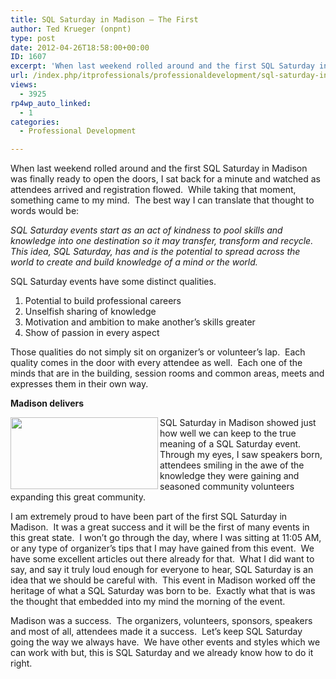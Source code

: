 ```yaml
---
title: SQL Saturday in Madison – The First
author: Ted Krueger (onpnt)
type: post
date: 2012-04-26T18:58:00+00:00
ID: 1607
excerpt: 'When last weekend rolled around and the first SQL Saturday in Madison was finally ready to open the doors, I sat back for a minute and watched as attendees arrived and registration flowed.  While taking that moment, something came to my mind.  The best&hellip;'
url: /index.php/itprofessionals/professionaldevelopment/sql-saturday-in-madison-the/
views:
  - 3925
rp4wp_auto_linked:
  - 1
categories:
  - Professional Development

---
```

When last weekend rolled around and the first SQL Saturday in Madison was finally ready to open the doors, I sat back for a minute and watched as attendees arrived and registration flowed.  While taking that moment, something came to my mind.  The best way I can translate that thought to words would be:

_SQL Saturday events start as an act of kindness to pool skills and knowledge into one destination so it may transfer, transform and recycle.  This idea, SQL Saturday, has and is the potential to spread across the world to create and build knowledge of a mind or the world._

SQL Saturday events have some distinct qualities.

  1. Potential to build professional careers
  2. Unselfish sharing of knowledge
  3. Motivation and ambition to make another’s skills greater
  4. Show of passion in every aspect

Those qualities do not simply sit on organizer’s or volunteer’s lap.  Each quality comes in the door with every attendee as well.  Each one of the minds that are in the building, session rooms and common areas, meets and expresses them in their own way.

**Madison delivers**

<div class="image_block">
  <a href="/wp-content/uploads/blogs/All/sqlsat118_web.png?mtime=1323282319"><img alt="" src="/wp-content/uploads/blogs/All/sqlsat118_web.png?mtime=1323282319" width="236" height="115" align="left" /></a>
</div>

SQL Saturday in Madison showed just how well we can keep to the true meaning of a SQL Saturday event.  Through my eyes, I saw speakers born, attendees smiling in the awe of the knowledge they were gaining and seasoned community volunteers expanding this great community.

I am extremely proud to have been part of the first SQL Saturday in Madison.  It was a great success and it will be the first of many events in this great state.  I won’t go through the day, where I was sitting at 11:05 AM, or any type of organizer’s tips that I may have gained from this event.  We have some excellent articles out there already for that.  What I did want to say, and say it truly loud enough for everyone to hear, SQL Saturday is an idea that we should be careful with.  This event in Madison worked off the heritage of what a SQL Saturday was born to be.  Exactly what that is was the thought that embedded into my mind the morning of the event.

Madison was a success.  The organizers, volunteers, sponsors, speakers and most of all, attendees made it a success.  Let’s keep SQL Saturday going the way we always have.  We have other events and styles which we can work with but, this is SQL Saturday and we already know how to do it right.